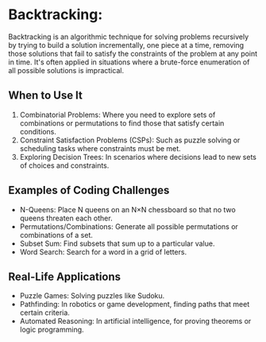 # Backtracking:
Backtracking is an algorithmic technique for solving problems recursively by trying to build a solution incrementally, one piece at a time, removing those solutions that fail to satisfy the constraints of the problem at any point in time. It's often applied in situations where a brute-force enumeration of all possible solutions is impractical.

## When to Use It
1. Combinatorial Problems: Where you need to explore sets of combinations or permutations to find those that satisfy certain conditions.
2. Constraint Satisfaction Problems (CSPs): Such as puzzle solving or scheduling tasks where constraints must be met.
3. Exploring Decision Trees: In scenarios where decisions lead to new sets of choices and constraints.

## Examples of Coding Challenges
* N-Queens: Place N queens on an N×N chessboard so that no two queens threaten each other.
* Permutations/Combinations: Generate all possible permutations or combinations of a set.
* Subset Sum: Find subsets that sum up to a particular value.
* Word Search: Search for a word in a grid of letters.

## Real-Life Applications
* Puzzle Games: Solving puzzles like Sudoku.
* Pathfinding: In robotics or game development, finding paths that meet certain criteria.
* Automated Reasoning: In artificial intelligence, for proving theorems or logic programming.